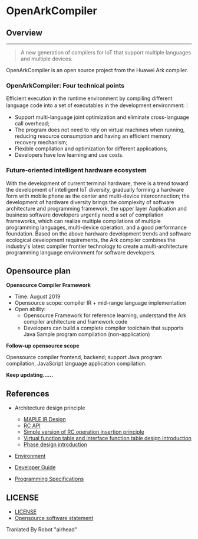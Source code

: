 # OpenArkCompiler

## Overview
-----------------
> A new generation of compilers for IoT that support multiple languages and multiple devices.

OpenArkCompiler is an open source project from the Huawei Ark compiler.

### OpenArkCompiler: Four technical points ###

Efficient execution in the runtime environment by compiling different language code into a set of executables in the development environment:：
- Support multi-language joint optimization and eliminate cross-language call overhead;
- The program does not need to rely on virtual machines when running, reducing resource consumption and having an efficient memory recovery mechanism;
- Flexible compilation and optimization for different applications;
- Developers have low learning and use costs.

### Future-oriented intelligent hardware ecosystem ###

With the development of current terminal hardware, there is a trend toward the development of intelligent IoT diversity, gradually forming a hardware form with mobile phone as the center and multi-device interconnection; the development of hardware diversity brings the complexity of software architecture and programming framework, the upper layer Application and business software developers urgently need a set of compilation frameworks, which can realize multiple compilations of multiple programming languages, multi-device operation, and a good performance foundation. Based on the above hardware development trends and software ecological development requirements, the Ark compiler combines the industry's latest compiler frontier technology to create a multi-architecture programming language environment for software developers.

## Opensource plan ##

**Opensource Compiler Framework**

- Time: August 2019
- Opensource scope: compiler IR + mid-range language implementation
- Open ability:
   - Opensource Framework for reference learning, understand the Ark compiler architecture and framework code
   - Developers can build a complete compiler toolchain that supports Java Sample program compilation (non-application)

**Follow-up opensource scope**

Opensource compiler frontend, backend; support Java program compilation, JavaScript language application compilation.

**Keep updating......**

## References

- Architecture design principle
   - [MAPLE IR Design](doc/MapleIRDesign.md)
   - [RC API](doc/RC_API.md)
   - [Simple version of RC operation insertion principle](doc/Naive_RC_Principle.md)
   - [Virtual function table and interface function table design introduction](doc/Vtable&Itable.md)
   - [Phase design introduction](doc/Phase_Design.md)

- [Environment](doc/Development_Preparation.md)

- [Developer Guide](doc/Developer_Guide.md)

- [Programming Specifications](doc/Programming_Specifications.md)

## LICENSE
- [LICENSE](license/LICENSE)
- [Opensource software statement](license/Third_Party_Open_Source_Software_Notice.md)

Tranlated By Robot "airhead"

